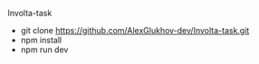Involta-task
 * git clone https://github.com/AlexGlukhov-dev/Involta-task.git
 * npm install
 * npm run dev
